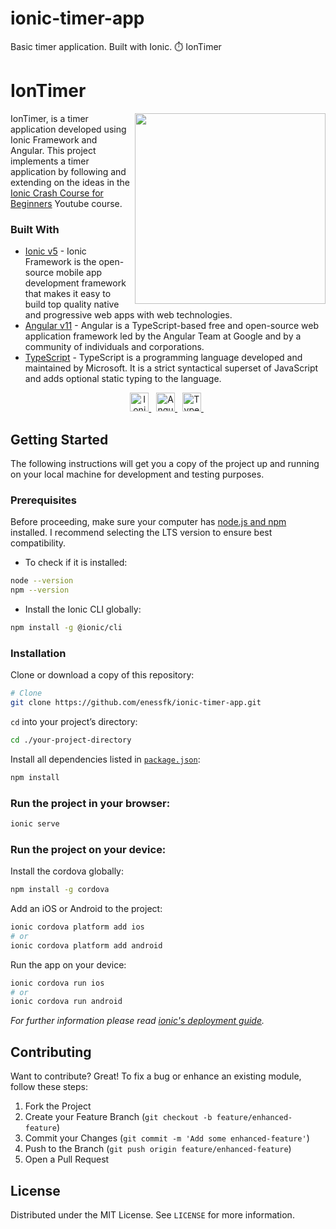 # ionic-timer-app
 Basic timer application. Built with Ionic. :stopwatch: IonTimer
# IonTimer

<img src="https://user-images.githubusercontent.com/52351749/125502495-3fcf7198-6143-458c-b1d2-9b6d4c4bbd4a.png" align="right" width="305" height="auto"/>

IonTimer, is a timer application developed using Ionic Framework and Angular. This project implements a timer application by following and extending on the ideas in the 
[Ionic Crash Course for Beginners](https://www.youtube.com/watch?v=qTdwUpQRptc&t=18s/) Youtube course.

### Built With

- [Ionic v5](https://ionicframework.com/docs) - Ionic Framework is the open-source mobile app development framework that makes it easy to build top quality native and progressive web apps with web technologies. 
- [Angular v11](https://angular.io/) - Angular is a TypeScript-based free and open-source web application framework led by the Angular Team at Google and by a community of individuals and corporations.
- [TypeScript](https://www.typescriptlang.org/) - TypeScript is a programming language developed and maintained by Microsoft. It is a strict syntactical superset of JavaScript and adds optional static typing to the language. 

<p align="center"> 
<a href="https://ionicframework.com/">
  <img src="https://user-images.githubusercontent.com/52351749/125533103-42a7d6df-5bc8-4b22-9a55-50884ff0633b.png"  width="30" height="auto" alt="Ionic 5"/>
</a>&nbsp;
  
<a href="https://angular.io/">
  <img src="https://user-images.githubusercontent.com/52351749/125533611-e9d579eb-75dc-487c-9785-ee2bbdffc097.png" width="30" height="auto" alt="Angular"/>
</a>&nbsp;
  
<a href="https://www.typescriptlang.org/">
  <img src="https://user-images.githubusercontent.com/52351749/125534740-8c24095c-d81a-402b-b2d8-4df690d22025.png"  width="30" height="auto" alt="TypeScript"/>
</a>&nbsp;
</p>  

## Getting Started

The following instructions will get you a copy of the project up and running on your local machine for development and testing purposes.

### Prerequisites

Before proceeding, make sure your computer has [node.js and npm](https://nodejs.org/en/) installed. I recommend selecting the LTS version to ensure best compatibility.

- To check if it is installed:
```bash
node --version
npm --version
```
- Install the Ionic CLI globally:
```bash
npm install -g @ionic/cli
```
### Installation

Clone or download a copy of this repository:
```bash
# Clone
git clone https://github.com/enessfk/ionic-timer-app.git
```
`cd` into your project’s directory: <br>
```bash
cd ./your-project-directory
```
Install all dependencies listed in [`package.json`](./package.json):
```bash
npm install
```

### Run the project in your browser:
```bash
ionic serve
```
### Run the project on your device:
Install the cordova globally:
```bash
npm install -g cordova
```

Add an iOS or Android to the project:
```bash
ionic cordova platform add ios 
# or 
ionic cordova platform add android
```

Run the app on your device:
```bash
ionic cordova run ios
# or
ionic cordova run android
```

*For further information please read [ionic's deployment guide](https://ionicframework.com/docs/intro/deploying/).*

## Contributing
Want to contribute? Great!
To fix a bug or enhance an existing module, follow these steps:

1. Fork the Project
2. Create your Feature Branch (`git checkout -b feature/enhanced-feature`)
3. Commit your Changes (`git commit -m 'Add some enhanced-feature'`)
4. Push to the Branch (`git push origin feature/enhanced-feature`)
5. Open a Pull Request

## License

Distributed under the MIT License. See `LICENSE` for more information.

